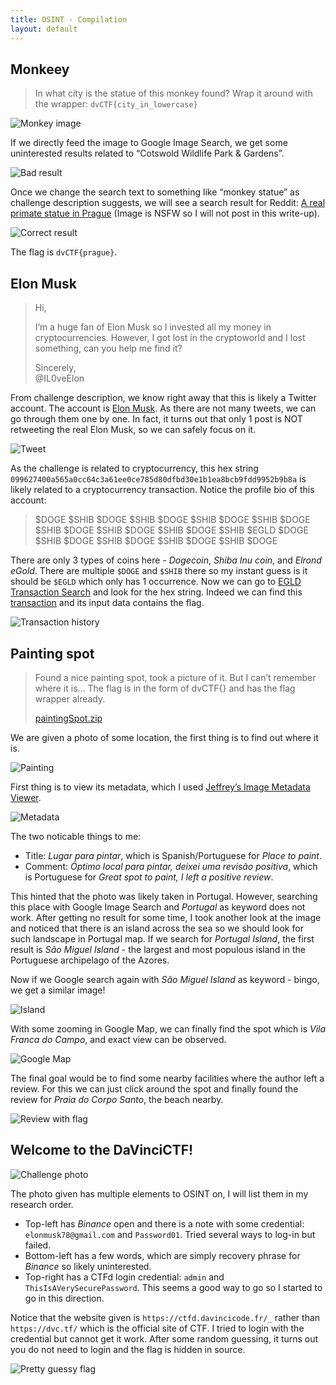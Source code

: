 ```yaml
---
title: OSINT - Compilation
layout: default
---
```


## Monkeey

> In what city is the statue of this monkey found? Wrap it around with the wrapper: `dvCTF{city_in_lowercase}`

![Monkey image](./monkey.png)

If we directly feed the image to Google Image Search, we get some uninterested results related to “Cotswold Wildlife Park & Gardens”.

![Bad result](./monkey-1.png)

Once we change the search text to something like “monkey statue” as challenge description suggests, we will see a search result for Reddit: [A real primate statue in Prague](https://www.reddit.com/r/ATBGE/comments/p5a8rh/a_real_primate_statue_in_prague/) (Image is NSFW so I will not post in this write-up).

![Correct result](./monkey-2.png)

The flag is `dvCTF{prague}`.

## Elon Musk

> Hi,
>
> I’m a huge fan of Elon Musk so I invested all my money in cryptocurrencies. However, I got lost in the cryptoworld and I lost something, can you help me find it?
>
> Sincerely,  
> @IL0veElon

From challenge description, we know right away that this is likely a Twitter account. The account is [Elon Musk](https://twitter.com/IL0veElon). As there are not many tweets, we can go through them one by one. In fact, it turns out that only 1 post is NOT retweeting the real Elon Musk, so we can safely focus on it.

![Tweet](./tweet.png)

As the challenge is related to cryptocurrency, this hex string `099627400a565a0cc64c3a61ee0ce785d80dfbd30e1b1ea8bcb9fdd9952b9b8a` is likely related to a cryptocurrency transaction. Notice the profile bio of this account:

> \$DOGE \$SHIB \$DOGE \$SHIB \$DOGE \$SHIB \$DOGE \$SHIB \$DOGE \$SHIB \$DOGE \$SHIB \$DOGE \$SHIB \$DOGE \$SHIB \$EGLD \$DOGE \$SHIB \$DOGE \$SHIB \$DOGE \$SHIB \$DOGE \$SHIB \$DOGE

There are only 3 types of coins here - _Dogecoin_, _Shiba Inu coin_, and _Elrond eGold_. There are multiple `$DOGE` and `$SHIB` there so my instant guess is it should be `$EGLD` which only has 1 occurrence. Now we can go to [EGLD Transaction Search](https://explorer.elrond.com/) and look for the hex string. Indeed we can find this [transaction](https://explorer.elrond.com/transactions/099627400a565a0cc64c3a61ee0ce785d80dfbd30e1b1ea8bcb9fdd9952b9b8a) and its input data contains the flag.

![Transaction history](./egld.png)

## Painting spot

> Found a nice painting spot, took a picture of it. But I can’t remember where it is... The flag is in the form of dvCTF{} and has the flag wrapper already.
>
> [paintingSpot.zip](https://dvc.tf/files/4f0995f6317989ad303644609579ecf8/paintingSpot.zip?token=eyJ1c2VyX2lkIjoxNzYsInRlYW1faWQiOjEwMCwiZmlsZV9pZCI6NTJ9.Yi40Kg.B7G1-Gm1kFE7e_ODmJ3bNg57T30)

We are given a photo of some location, the first thing is to find out where it is.

![Painting](./paintingSpot.jpg)

First thing is to view its metadata, which I used [Jeffrey’s Image Metadata Viewer](http://exif.regex.info/exif.cgi).

![Metadata](./metadata.png)

The two noticable things to me:

- Title: _Lugar para pintar_, which is Spanish/Portuguese for _Place to paint_.
- Comment: _Óptimo local para pintar, deixei uma revisão positiva_, which is Portuguese for _Great spot to paint, I left a positive review_.

This hinted that the photo was likely taken in Portugal. However, searching this place with Google Image Search and _Portugal_ as keyword does not work. After getting no result for some time, I took another look at the image and noticed that there is an island across the sea so we should look for such landscape in Portugal map. If we search for _Portugal Island_, the first result is _São Miguel Island_ - the largest and most populous island in the Portuguese archipelago of the Azores.

Now if we Google search again with _São Miguel Island_ as keyword - bingo, we get a similar image!

![Island](./island.png)

With some zooming in Google Map, we can finally find the spot which is _Vila Franca do Campo_, and exact view can be observed.

![Google Map](./googlemap.png)

The final goal would be to find some nearby facilities where the author left a review. For this we can just click around the spot and finally found the review for _Praia do Corpo Santo_, the beach nearby.

![Review with flag](./review.png)

## Welcome to the DaVinciCTF!

![Challenge photo](./welcome.jpg)

The photo given has multiple elements to OSINT on, I will list them in my research order.

- Top-left has _Binance_ open and there is a note with some credential: `elonmusk78@gmail.com` and `Password01`. Tried several ways to log-in but failed.
- Bottom-left has a few words, which are simply recovery phrase for _Binance_ so likely uninterested.
- Top-right has a CTFd login credential: `admin` and `ThisIsAVerySecurePassword`. This seems a good way to go so I started to go in this direction.

Notice that the website given is `https://ctfd.davincicode.fr/_` rather than `https://dvc.tf/` which is the official site of CTF. I tried to login with the credential but cannot get it work. After some random guessing, it turns out you do not need to login and the flag is hidden in source.

![Pretty guessy flag](./dvCTF.png)

